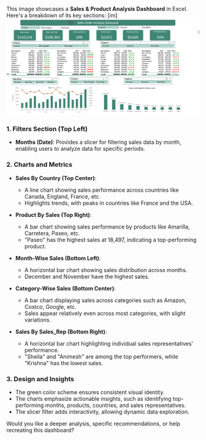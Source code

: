 This image showcases a **Sales & Product Analysis Dashboard** in Excel. Here's a breakdown of its key sections:
[im]
![image alt](https://github.com/Shohanur97/MS-Excel-with-Dynamic-Dashboard-Creation/blob/main/Sales%20Order%20Analysis%20Dashboard/Sale%20Order%20analysis%20dashboard.png)
### 1. **Filters Section (Top Left)**
   - **Months (Date)**: Provides a slicer for filtering sales data by month, enabling users to analyze data for specific periods.

### 2. **Charts and Metrics**
   - **Sales By Country (Top Center)**:
     - A line chart showing sales performance across countries like Canada, England, France, etc.
     - Highlights trends, with peaks in countries like France and the USA.

   - **Product By Sales (Top Right)**:
     - A bar chart showing sales performance by products like Amarilla, Carretera, Paseo, etc.
     - "Paseo" has the highest sales at 18,497, indicating a top-performing product.

   - **Month-Wise Sales (Bottom Left)**:
     - A horizontal bar chart showing sales distribution across months.
     - December and November have the highest sales.

   - **Category-Wise Sales (Bottom Center)**:
     - A bar chart displaying sales across categories such as Amazon, Costco, Google, etc.
     - Sales appear relatively even across most categories, with slight variations.

   - **Sales By Sales_Rep (Bottom Right)**:
     - A horizontal bar chart highlighting individual sales representatives' performance.
     - "Sheila" and "Animesh" are among the top performers, while "Krishna" has the lowest sales.

### 3. **Design and Insights**
   - The green color scheme ensures consistent visual identity.
   - The charts emphasize actionable insights, such as identifying top-performing months, products, countries, and sales representatives.
   - The slicer filter adds interactivity, allowing dynamic data exploration.

Would you like a deeper analysis, specific recommendations, or help recreating this dashboard?

